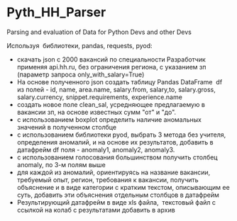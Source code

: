 # Pyth_HH_Parser
Parsing and evaluation of Data for Python Devs and other Devs

Используя  библиотеки, pandas, requests, pyod:
- cкачать json с 2000 вакансий по специальности Разработчик применяя api.hh.ru, без ограничения региона, с указанием зп 
(параметр запроса only_with_salary=True)
- На основе полученного json создать таблицу Pandas DataFrame  df из полей - id, name, area.name, salary.from, salary,to, salary.gross, salary.currency, snippet.requirements, experience.name 
- создать новое поле clean_sal, усредняющее предлагаемую в вакансии зп, на основе известных сумм "от" и "до".
- с использованием boxplot определить наличие аномальных значений в полученном столбце
- с использованием библиотеки pyod, выбрать 3 метода без учителя, определения аномалий, и на основе их результатов, добавить в датафрейм df поля - anomaly1, anomaly2, anomaly3. 
- с использованием голосования большинством получить столбец anomaly, по 3-м полям выше
- для каждой из аномалий, ориентируясь на название вакансии, требуемый опыт, регион, требования к вакансии, получить объяснение и в виде категории с кратким текстом, описывающим ее суть, добавить эти объяснения отдельным столбцов в датафрейм
- Результирующий датафрейм в виде xls файла,  текстовый файл с ссылкой на колаб с результатами добавить в архив 
